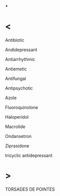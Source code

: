 # .

# <

Antibiotic

Andidepressant

Antiarrhythmic

Antiemetic

Antifungal

Antipsychotic

Azole

Fluoroquinolone

Haloperidol

Macrolide

Ondansetron

Ziprasidone

tricyclic antidepressant

# >

TORSADES DE POINTES
